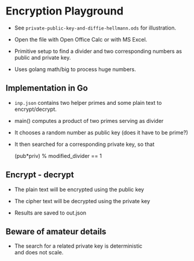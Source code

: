 # Encryption Playground

* See `private-public-key-and-diffie-hellmann.ods` for illustration.  

* Open the file with Open Office Calc or with MS Excel.

* Primitive setup to find a divider and two corresponding numbers as public and private key.

* Uses golang math/big to process huge numbers.

## Implementation in Go

* `inp.json` contains two helper primes and some plain text to encrypt/decrypt.

* main() computes a product of two primes serving as divider 

* It chooses a random number as public key (does it have to be prime?)

* It then searched for a corresponding private key, so that 

    (pub*priv) % modified_divider == 1

## Encrypt - decrypt

* The plain text will be encrypted using the public key

* The cipher text will be decrypted using the private key

* Results are saved to out.json

## Beware of amateur details

* The search for a related private key is deterministic  
 and does not scale.